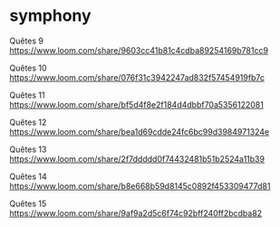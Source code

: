 # symphony
Quêtes 9
https://www.loom.com/share/9603cc41b81c4cdba89254169b781cc9

Quêtes 10
https://www.loom.com/share/076f31c3942247ad832f57454919fb7c

Quêtes 11
https://www.loom.com/share/bf5d4f8e2f184d4dbbf70a5356122081

Quêtes 12
https://www.loom.com/share/bea1d69cdde24fc6bc99d3984971324e

Quêtes 13
https://www.loom.com/share/2f7ddddd0f74432481b51b2524a11b39

Quêtes 14
https://www.loom.com/share/b8e668b59d8145c0892f453309477d81

Quêtes 15
https://www.loom.com/share/9af9a2d5c6f74c92bff240ff2bcdba82
